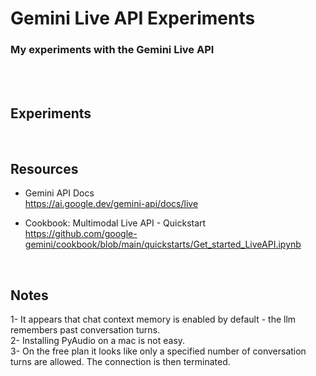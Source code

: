 # Gemini Live API Experiments

### My experiments with the Gemini Live API

<br>
<br>

## Experiments

<br>

## Resources

- Gemini API Docs<br>
  https://ai.google.dev/gemini-api/docs/live

- Cookbook: Multimodal Live API - Quickstart<br>
  https://github.com/google-gemini/cookbook/blob/main/quickstarts/Get_started_LiveAPI.ipynb

<br>

## Notes

1- It appears that chat context memory is enabled by default - the llm remembers past conversation turns.<br>
2- Installing PyAudio on a mac is not easy.<br>
3- On the free plan it looks like only a specified number of conversation turns are allowed. The connection is then terminated.<br>
